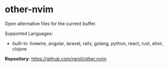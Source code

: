 # other-nvim

Open alternative files for the current buffer.

Supported Languages:

- built-in: livewire, angular, laravel, rails, golang, python, react, rust, elixir, clojure

**Repository:** <https://github.com/rgroli/other.nvim>
